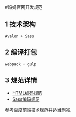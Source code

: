 #妈妈官网开发规范

## 1 技术架构

    Avalon + Sass

## 2 编译打包
    webpack + gulp
    
## 3 规范详情

- [HTML编码规范](html-style-guide.md)
- [Sass编码规范](sass-code-style.md)

参考[百度前端技术规范](https://github.com/ecomfe/spec)并适当删减.
		
